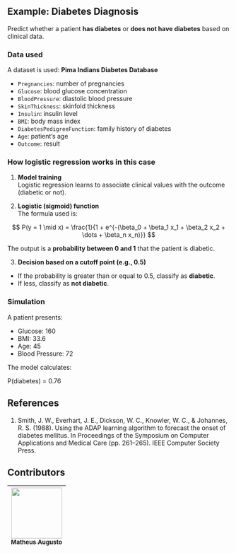 
## Example: Diabetes Diagnosis

Predict whether a patient **has diabetes** or **does not have diabetes** based on clinical data.

### Data used

A dataset is used: **Pima Indians Diabetes Database**

- `Pregnancies`: number of pregnancies
- `Glucose`: blood glucose concentration
- `BloodPressure`: diastolic blood pressure
- `SkinThickness`: skinfold thickness
- `Insulin`: insulin level
- `BMI`: body mass index
- `DiabetesPedigreeFunction`: family history of diabetes
- `Age`: patient’s age
- `Outcome`: result

### How logistic regression works in this case

1. **Model training**  
   Logistic regression learns to associate clinical values with the outcome (diabetic or not).

2. **Logistic (sigmoid) function**  
   The formula used is:

$$
P(y = 1 \mid x) = \frac{1}{1 + e^{-(\beta_0 + \beta_1 x_1 + \beta_2 x_2 + \dots + \beta_n x_n)}}
$$

The output is a **probability between 0 and 1** that the patient is diabetic.

3. **Decision based on a cutoff point (e.g., 0.5)**  
- If the probability is greater than or equal to 0.5, classify as **diabetic**.
- If less, classify as **not diabetic**.

### Simulation

A patient presents:
- Glucose: 160
- BMI: 33.6
- Age: 45
- Blood Pressure: 72

The model calculates:

P(diabetes) = 0.76

## References

1. Smith, J. W., Everhart, J. E., Dickson, W. C., Knowler, W. C., & Johannes, R. S. (1988). Using the ADAP learning algorithm to forecast the onset of diabetes mellitus. In Proceedings of the Symposium on Computer Applications and Medical Care (pp. 261–265). IEEE Computer Society Press.

## Contributors
| [<img loading="lazy" src="https://avatars.githubusercontent.com/u/109712126?v=4" width=115><br><sub>Matheus Augusto</sub>](https://github.com/matoncoffee) | 
| :---: | 
